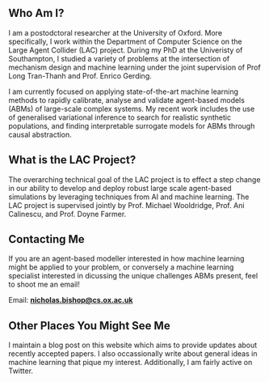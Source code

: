 ## Who Am I?

I am a postodctoral researcher at the University of Oxford. More specifically, 
I work within the Department of Computer Science on the Large Agent Collider (LAC) 
project. During my PhD at the Univeristy of Southampton, I studied a variety of problems at the intersection of mechanism design and machine learning under the joint supervision of 
Prof Long Tran-Thanh and Prof. Enrico Gerding.

I am currently focused on applying state-of-the-art machine
learning methods to rapidly calibrate, analyse and validate agent-based models (ABMs) of large-scale complex systems. My recent work includes the use of generalised variational inference to search for realistic synthetic populations, 
and finding interpretable surrogate models for ABMs through causal abstraction. 

## What is the LAC Project?

The overarching technical goal of the LAC project is to effect a step change in our ability to develop and deploy robust large scale agent-based simulations by leveraging techniques from AI and machine learning. The LAC project is supervised jointly by Prof. Michael Wooldridge, Prof. Ani Calinescu, and Prof. Doyne Farmer.

## Contacting Me
If you are an agent-based modeller interested in how machine learning might be applied
to your problem, or conversely a machine learning specialist interested in dicussing the unique challenges ABMs present, feel to shoot me an email! 

Email: **nicholas.bishop@cs.ox.ac.uk**

## Other Places You Might See Me
I maintain a blog post on this website which aims to provide updates about recently accepted papers. I also occassionally write about general ideas in machine learning that pique my interest. Additionally, I am fairly active on Twitter. 
